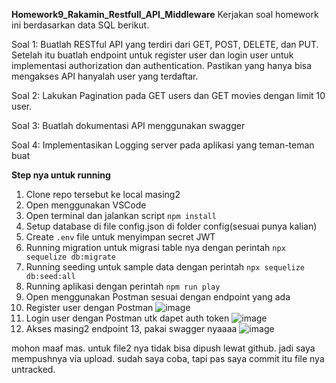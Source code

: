 **Homework9_Rakamin_Restfull_API_Middleware**
Kerjakan soal homework ini berdasarkan data SQL berikut.

Soal 1: Buatlah RESTful API yang terdiri dari GET, POST, DELETE, dan PUT. Setelah itu buatlah 
endpoint untuk register user dan login user untuk implementasi authorization dan 
authentication. Pastikan yang hanya bisa mengakses API hanyalah user yang terdaftar.

Soal 2: Lakukan Pagination pada GET users dan GET movies dengan limit 10 user.

Soal 3: Buatlah dokumentasi API menggunakan swagger

Soal 4: Implementasikan Logging server pada aplikasi yang teman-teman buat

**Step nya untuk running**

1. Clone repo tersebut ke local masing2
2. Open menggunakan VSCode
3. Open terminal dan jalankan script `npm install`
4. Setup database di file config.json di folder config(sesuai punya kalian)
5. Create `.env` file untuk menyimpan secret JWT
6. Running migration untuk migrasi table nya dengan perintah `npx sequelize db:migrate`
7. Running seeding untuk sample data dengan perintah `npx sequelize db:seed:all`
8. Running aplikasi dengan perintah `npm run play`
9. Open menggunakan Postman sesuai dengan endpoint yang ada
10. Register user dengan Postman
    ![image](https://github.com/zcdanny/Homework9_Rakamin_Restfull_API_Middleware/assets/100658079/7b6d29f1-3e91-48de-b4bd-0825b81f99d8)
12. Login user dengan Postman utk dapet auth token
    ![image](https://github.com/zcdanny/Homework9_Rakamin_Restfull_API_Middleware/assets/100658079/b91ab727-3ee7-4eab-974d-360a8ff3ff0c)
13. Akses masing2 endpoint 
13, pakai swagger nyaaaa
![image](https://github.com/zcdanny/Homework9_Rakamin_Restfull_API_Middleware/assets/100658079/2ff9342d-de92-4db6-9117-6c09b504782f)

mohon maaf mas. untuk file2 nya tidak bisa dipush lewat github. jadi saya mempushnya via upload. sudah saya coba, tapi pas saya commit itu file nya untracked.
